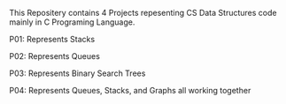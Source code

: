 This Repositery contains 4 Projects repesenting CS Data Structures code mainly in C Programing Language.

P01: Represents Stacks

P02: Represents Queues

P03: Represents Binary Search Trees

P04: Represents Queues, Stacks, and Graphs all working together
